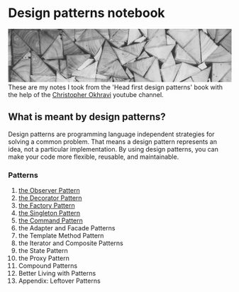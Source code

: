 # Design patterns notebook
![Alt text](banner.jpg?raw=true "Banner")
These are my notes I took from the 'Head first design patterns' book with the help of the [Christopher Okhravi](https://www.youtube.com/c/ChristopherOkhravi) youtube channel. 
## What is meant by design patterns?  
Design patterns are programming language independent strategies for solving a common problem. That means a design pattern represents an idea, not a particular implementation. By using design patterns, you can make your code more flexible, reusable, and maintainable.  
### Patterns
1. [the Observer Pattern](#the-Observer-Pattern)
2. [the Decorator Pattern](#the-Decorator-Pattern)
3. [the Factory Pattern](#the-Factory-Pattern)
4. [the Singleton Pattern](#the-Singleton-Pattern)
5. [the Command Pattern](#the-Command-Pattern)
6. the Adapter and Facade Patterns
7. the Template Method Pattern
8. the Iterator and Composite Patterns
9. the State Pattern
10. the Proxy Pattern
11. Compound Patterns
12. Better Living with Patterns
13. Appendix: Leftover Patterns


